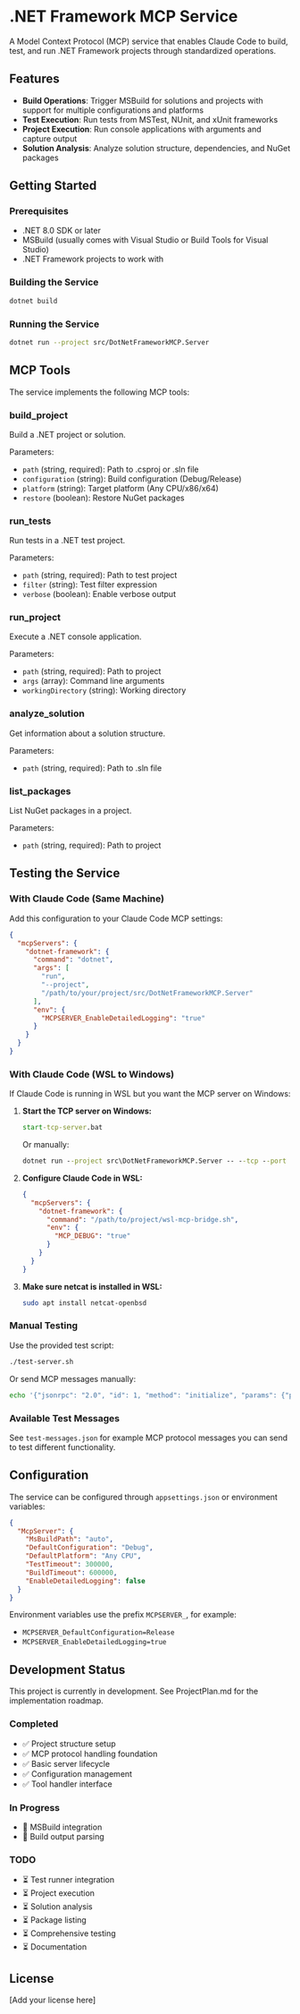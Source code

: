 # .NET Framework MCP Service

A Model Context Protocol (MCP) service that enables Claude Code to build, test, and run .NET Framework projects through standardized operations.

## Features

- **Build Operations**: Trigger MSBuild for solutions and projects with support for multiple configurations and platforms
- **Test Execution**: Run tests from MSTest, NUnit, and xUnit frameworks
- **Project Execution**: Run console applications with arguments and capture output
- **Solution Analysis**: Analyze solution structure, dependencies, and NuGet packages

## Getting Started

### Prerequisites

- .NET 8.0 SDK or later
- MSBuild (usually comes with Visual Studio or Build Tools for Visual Studio)
- .NET Framework projects to work with

### Building the Service

```bash
dotnet build
```

### Running the Service

```bash
dotnet run --project src/DotNetFrameworkMCP.Server
```

## MCP Tools

The service implements the following MCP tools:

### build_project
Build a .NET project or solution.

Parameters:
- `path` (string, required): Path to .csproj or .sln file
- `configuration` (string): Build configuration (Debug/Release)
- `platform` (string): Target platform (Any CPU/x86/x64)
- `restore` (boolean): Restore NuGet packages

### run_tests
Run tests in a .NET test project.

Parameters:
- `path` (string, required): Path to test project
- `filter` (string): Test filter expression
- `verbose` (boolean): Enable verbose output

### run_project
Execute a .NET console application.

Parameters:
- `path` (string, required): Path to project
- `args` (array): Command line arguments
- `workingDirectory` (string): Working directory

### analyze_solution
Get information about a solution structure.

Parameters:
- `path` (string, required): Path to .sln file

### list_packages
List NuGet packages in a project.

Parameters:
- `path` (string, required): Path to project

## Testing the Service

### With Claude Code (Same Machine)

Add this configuration to your Claude Code MCP settings:

```json
{
  "mcpServers": {
    "dotnet-framework": {
      "command": "dotnet",
      "args": [
        "run",
        "--project",
        "/path/to/your/project/src/DotNetFrameworkMCP.Server"
      ],
      "env": {
        "MCPSERVER_EnableDetailedLogging": "true"
      }
    }
  }
}
```

### With Claude Code (WSL to Windows)

If Claude Code is running in WSL but you want the MCP server on Windows:

1. **Start the TCP server on Windows:**
   ```cmd
   start-tcp-server.bat
   ```
   Or manually:
   ```cmd
   dotnet run --project src\DotNetFrameworkMCP.Server -- --tcp --port 3001
   ```

2. **Configure Claude Code in WSL:**
   ```json
   {
     "mcpServers": {
       "dotnet-framework": {
         "command": "/path/to/project/wsl-mcp-bridge.sh",
         "env": {
           "MCP_DEBUG": "true"
         }
       }
     }
   }
   ```

3. **Make sure netcat is installed in WSL:**
   ```bash
   sudo apt install netcat-openbsd
   ```

### Manual Testing

Use the provided test script:

```bash
./test-server.sh
```

Or send MCP messages manually:

```bash
echo '{"jsonrpc": "2.0", "id": 1, "method": "initialize", "params": {"protocolVersion": "1.0"}}' | dotnet run --project src/DotNetFrameworkMCP.Server
```

### Available Test Messages

See `test-messages.json` for example MCP protocol messages you can send to test different functionality.

## Configuration

The service can be configured through `appsettings.json` or environment variables:

```json
{
  "McpServer": {
    "MsBuildPath": "auto",
    "DefaultConfiguration": "Debug",
    "DefaultPlatform": "Any CPU",
    "TestTimeout": 300000,
    "BuildTimeout": 600000,
    "EnableDetailedLogging": false
  }
}
```

Environment variables use the prefix `MCPSERVER_`, for example:
- `MCPSERVER_DefaultConfiguration=Release`
- `MCPSERVER_EnableDetailedLogging=true`

## Development Status

This project is currently in development. See ProjectPlan.md for the implementation roadmap.

### Completed
- ✅ Project structure setup
- ✅ MCP protocol handling foundation
- ✅ Basic server lifecycle
- ✅ Configuration management
- ✅ Tool handler interface

### In Progress
- 🚧 MSBuild integration
- 🚧 Build output parsing

### TODO
- ⏳ Test runner integration
- ⏳ Project execution
- ⏳ Solution analysis
- ⏳ Package listing
- ⏳ Comprehensive testing
- ⏳ Documentation

## License

[Add your license here]